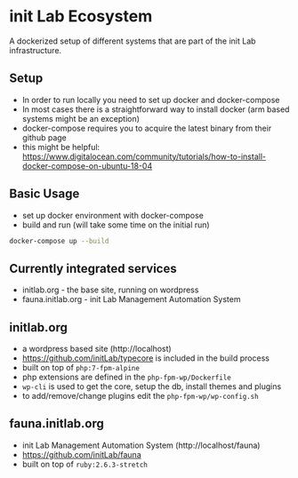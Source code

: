 # init Lab Ecosystem
A dockerized setup of different systems that are part of the init Lab infrastructure.

## Setup
- In order to run locally you need to set up docker and docker-compose
- In most cases there is a straightforward way to install docker (arm based systems might be an exception)
- docker-compose requires you to acquire the latest binary from their github page
- this might be helpful: https://www.digitalocean.com/community/tutorials/how-to-install-docker-compose-on-ubuntu-18-04


## Basic Usage
- set up docker environment with docker-compose
- build and run (will take some time on the initial run)
```sh
docker-compose up --build
```

## Currently integrated services
- initlab.org - the base site, running on wordpress
- fauna.initlab.org - init Lab Management Automation System

## initlab.org
- a wordpress based site (http://localhost)
- https://github.com/initLab/typecore is included in the build process
- built on top of `php:7-fpm-alpine`
- php extensions are defined in the `php-fpm-wp/Dockerfile`
- `wp-cli` is used to get the core, setup the db, install themes and plugins
- to add/remove/change plugins edit the `php-fpm-wp/wp-config.sh`

## fauna.initlab.org
- init Lab Management Automation System (http://localhost/fauna)
- https://github.com/initLab/fauna
- built on top of `ruby:2.6.3-stretch`
